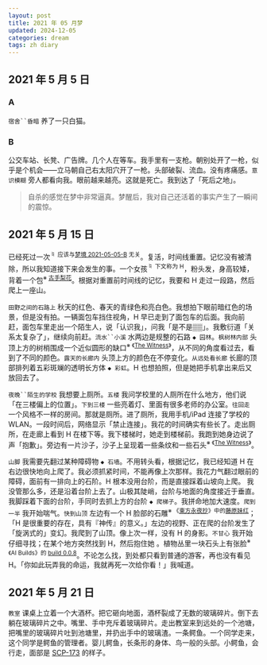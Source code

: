 ```yaml
---
layout: post
title: 2021 年 05 月梦
updated: 2024-12-05
categories: dream
tags: zh diary
---
```

## 2021 年 5 月 5 日

### A

`宿舍``昏暗` 养了一只白猫。

### B

公交车站、长凳、广告牌。几个人在等车。我手里有一支枪。朝别处开了一枪，<du>似乎是个机会</du>——<du>立马</du>朝自己右太阳穴开了一枪。头部破裂、流血。没有疼痛感。`意识模糊` 旁人都看向我。眼前越来越亮。<du>这就是死亡。</du>我到达了「死后之地」。

> 自杀的感觉在梦中非常逼真。梦醒后，我对自己还活着的事实产生了一瞬间的震惊。

## 2021 年 5 月 15 日

已经死过一次<sup>♮ 应该与[梦境 2021-05-05-B](/dream/2023/08/18/dream-diary-2021-05-zh.html#b) 无关</sup>。复活，时间线重置。记忆没有被清除，所以我知道接下来会发生的事。一个女孩<sup>♮ 下文称为 H</sup>，粉头发，身高较矮，背着一个包<sup>※ [古手梨花](https://zh.moegirl.org.cn/zh/%E5%8F%A4%E6%89%8B%E6%A2%A8%E8%8A%B1)</sup>。根据对重置前时间线的记忆，我要和 H 走过一段路，然后爬上一座山。

`田野之间的石路上` 秋天的红色、春天的青绿色和亮白色。我想拍下眼前暗红色的场景，<du>但是</du>没有拍。一辆面包车挡住视角，H <du>早已</du>走到了面包车的后面。我向前赶，面包车里走出一个陌生人，说「认识我」，问我「是不是▒▒」。我敷衍道「关系太复杂了」，继续向前赶。`流水``小溪` 水两边是规整的石路 `◆ 园林`。`枫树林内部` 头顶上方的树梢围成一个近似圆形的缺口<sup>※ 《[The Witness](https://zh.wikipedia.org/wiki/%E8%A7%81%E8%AF%81%E8%80%85)》</sup>，从不同的角度看过去，看到了不同的颜色。`露天的长廊内` 头顶上方的颜色在不停变化。`从远处看长廊` 长廊的顶部排列着五彩斑斓的透明长方体 `◆ 彩虹`。H <du>也</du>想拍照，<du>但是</du>她把手机拿出来后又放回去了。

`夜晚``陌生的学校` 我想要上厕所。`五楼` 我问学校里的人厕所在什么地方，他们说「在三楼偏上的位置」。`下到三楼` 一些亮着灯、里面有很多老师的办公室。`往回走` 一个风格不一样的房间。那就是厕所。进了厕所，我用手机/iPad 连接了学校的 WLAN。一段时间后，网络显示「禁止连接」。<du>我花的时间确实有些长了。</du>走出厕所，在走廊上看到 H 在楼下等。我下楼梯时，她走到楼梯前。我跑到她身边说了声「抱歉」。旁边有一片沙子，沙子上呈现着一些条纹和一些石头<sup>※ 《[The Witness](https://zh.wikipedia.org/wiki/%E8%A7%81%E8%AF%81%E8%80%85)》</sup>。

`山脚` 我需要先翻过某种障碍物 `◆ 石墙`。不用转头看，根据记忆，我<du>已经</du>知道 H 在右边很快地向上爬了。<du>我必须抓紧时间，不能再像上次那样。</du>我花力气翻过眼前的障碍，面前有一排向上的石阶。<du>H 根本没用台阶，而是直接踩着山坡向上爬。</du> 我没管那么多，<du>还是</du>沿着台阶上去了。山极其陡峭，台阶与地面的角度接近于垂直。我脚踩着下面的台阶，手同时去抓上方的台阶 `◆ 爬梯子`。我拼命地加大速度。`爬到一半` 我开始喘气。`快到山顶` 左边有一个 H 脸部的石雕<sup>※ 《<a href="https://thwiki.cc/%E4%B8%9C%E6%96%B9%E6%B0%B8%E5%A4%9C%E6%8A%84">東方永夜抄</a>》中的<a href="https://thwiki.cc/%E8%97%A4%E5%8E%9F%E5%A6%B9%E7%BA%A2">藤原妹红</a></sup>；「H 是很重要的存在，具有『神传』的意义。」左边的视野、正在爬的台阶发生了「旋涡式的」变幻。我爬到了山顶。像上次一样，没有 H 的身影。`不甘心` 我开始仔细寻找；<du>在某个地方突然找到 H，然后抱住她 。</du>植物丛里一块石头上有张脸<sup>※ 《AI Builds》的 [build 0.0.8](https://www.youtube.com/watch?v=5a-tSugagwA)</sup>。不论怎么找，到处都只看到普通的游客，再也没有看见 H。「你如此玩弄我的命运，我就再死一次给你看！」我喊道。

## 2021 年 5 月 21 日

`教室` 课桌上立着一个大酒杯。把它砸向地面，酒杯裂成了无数的玻璃碎片。倒下去躺在玻璃碎片之中。嘴里、手中充斥着玻璃碎片。走出教室来到远处的一个池塘，把嘴里的玻璃碎片吐到池塘里，并扔出手中的玻璃渣。一条鳄鱼。一个同学走来，<du>这个同学是鳄鱼的管理者。</du>婴儿鳄鱼，长条形的身体、鸟一般的头部。小鳄鱼，会行走，面部是 [SCP-173](https://scp-wiki-cn.wikidot.com/scp-173) 的样子。

